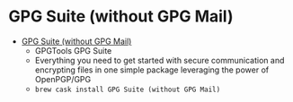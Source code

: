 # GPG Suite (without GPG Mail)
- [GPG Suite (without GPG Mail)](https://gpgtools.org/)
  -  GPGTools GPG Suite
  - Everything you need to get started with secure communication and encrypting files in one simple package leveraging the power of OpenPGP/GPG
  - `brew cask install GPG Suite (without GPG Mail)`
